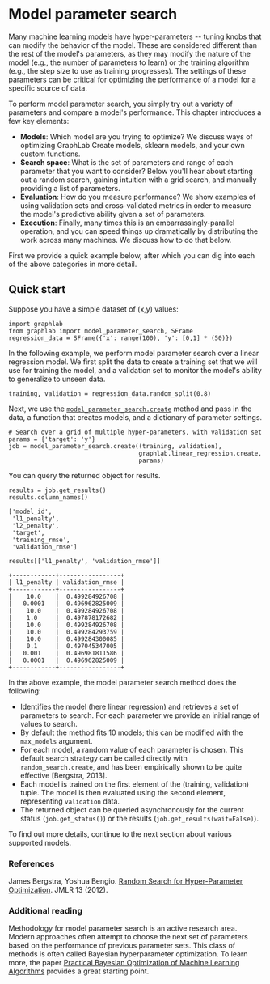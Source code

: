 # Model parameter search

Many machine learning models have hyper-parameters -- tuning knobs that can modify the behavior of the model. 
These are considered different than the rest of the model's parameters, as they may modify the nature of the model (e.g., the number of parameters to learn) or the training algorithm (e.g., the step size to use as training progresses).
The settings of these parameters can be critical for optimizing the performance of a model for a specific source of data.

To perform model parameter search, you simply try out a variety of parameters and compare a model's performance. 
This chapter introduces a few key elements:

- **Models**: Which model are you trying to optimize? We discuss ways of optimizing GraphLab Create models, sklearn models, and your own custom functions.
- **Search space**: What is the set of parameters and range of each parameter that you want to consider? Below you'll hear about starting out a random search, gaining intuition with a grid search, and manually providing a list of parameters.
- **Evaluation**: How do you measure performance? We show examples of using validation sets and cross-validated metrics in order to measure the model's predictive ability given a set of parameters.
- **Execution**: Finally, many times this is an embarrassingly-parallel operation, and you can speed things up dramatically by distributing the work across many machines. We discuss how to do that below.

First we provide a quick example below, after which you can dig into each of the above categories in more detail.

## Quick start 

Suppose you have a simple dataset of (x,y) values:

```
import graphlab
from graphlab import model_parameter_search, SFrame
regression_data = SFrame({'x': range(100), 'y': [0,1] * (50)})
```

In the following example, we perform model parameter search over a linear regression model. 
We first split the data to create a training set that we will use for training the model, and a validation set to monitor the model's ability to generalize to unseen data.

```
training, validation = regression_data.random_split(0.8)
```

Next, we use the [`model_parameter_search.create`](https://dato.com/products/create/docs/generated/graphlab.toolkits.model_parameter_search.create.html) method and pass in the data, a function that creates models, and a dictionary of parameter settings.
```
# Search over a grid of multiple hyper-parameters, with validation set
params = {'target': 'y'}
job = model_parameter_search.create((training, validation),
                                    graphlab.linear_regression.create,
                                    params)
```

You can query the returned object for results.
```
results = job.get_results()
results.column_names()
```

```
['model_id',
 'l1_penalty',
 'l2_penalty',
 'target',
 'training_rmse',
 'validation_rmse']
```

```
results[['l1_penalty', 'validation_rmse']]
```
```
+------------+-----------------+
| l1_penalty | validation_rmse |
+------------+-----------------+
|    10.0    |  0.499284926708 |
|   0.0001   |  0.496962825009 |
|    10.0    |  0.499284926708 |
|    1.0     |  0.497878172682 |
|    10.0    |  0.499284926708 |
|    10.0    |  0.499284293759 |
|    10.0    |  0.499284300085 |
|    0.1     |  0.497045347005 |
|   0.001    |  0.496981811586 |
|   0.0001   |  0.496962825009 |
+------------+-----------------+
```


In the above example, the model parameter search method does the following:

* Identifies the model (here linear regression) and retrieves a set of parameters to search. For each parameter we provide an initial range of values to search. 
* By default the method fits 10 models; this can be modified with the `max_models` argument. 
* For each model, a random value of each parameter is chosen. This default search strategy can be called directly with `random_search.create`, and has been empirically shown to be quite effective [Bergstra, 2013].
* Each model is trained on the first element of the (training, validation) tuple. The model is then evaluated using the second element, representing `validation` data. 
* The returned object can be queried asynchronously for the current status (`job.get_status()`) or the results (`job.get_results(wait=False)`). 

To find out more details, continue to the next section about various supported models.

### References 

James Bergstra, Yoshua Bengio. [Random Search for Hyper-Parameter Optimization](http://www.jmlr.org/papers/volume13/bergstra12a/bergstra12a.pdf). JMLR 13 (2012).  

### Additional reading

Methodology for model parameter search is an active research area. Modern approaches often attempt to choose the next set of parameters based on the performance of previous parameter sets. 
This class of methods is often called  Bayesian hyperparameter optimization. To learn more, the paper [Practical Bayesian Optimization of Machine Learning Algorithms](http://dash.harvard.edu/handle/1/11708816) provides a great starting point.



